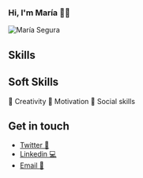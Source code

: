 ### Hi, I'm María 👋✨
![María Segura](https://user-images.githubusercontent.com/65560127/91167925-04bae080-e6d5-11ea-864d-644717d3e6d3.gif)

## Skills


## Soft Skills

🎨 Creativity
💪 Motivation
🙋 Social skills


## Get in touch 

- [Twitter 📱](https://twitter.com/MariaesSegura)
- [Linkedin 💻](https://www.linkedin.com/in/seguramaria/)
- [Email 📧](mailto:msegber@gmail.com)
